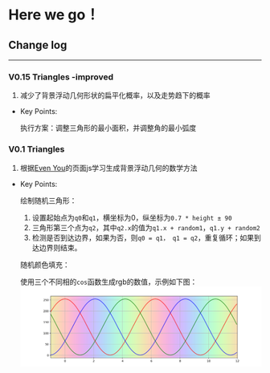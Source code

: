 # Here we go！

## Change log
---

### V0.15 Triangles -improved
1. 减少了背景浮动几何形状的扁平化概率，以及走势趋下的概率
- Key Points:

    执行方案：调整三角形的最小面积，并调整角的最小弧度

### V0.1 Triangles
1. 根据[Even You](http://evanyou.me)的页面js学习生成背景浮动几何的数学方法
- Key Points:

    绘制随机三角形：
    
    1. 设置起始点为`q0`和`q1`，横坐标为0，纵坐标为`0.7 * height ± 90`
    2. 三角形第三个点为`q2`，其中`q2.x`的值为`q1.x + random1`，`q1.y + random2`
    3. 检测是否到达边界，如果为否，则`q0 = q1， q1 = q2`，重复循环；如果到达边界则结束。
    
    随机颜色填充：
    
    使用三个不同相的`cos`函数生成rgb的数值，示例如下图：
    ![img](/sources/colorful.png)
